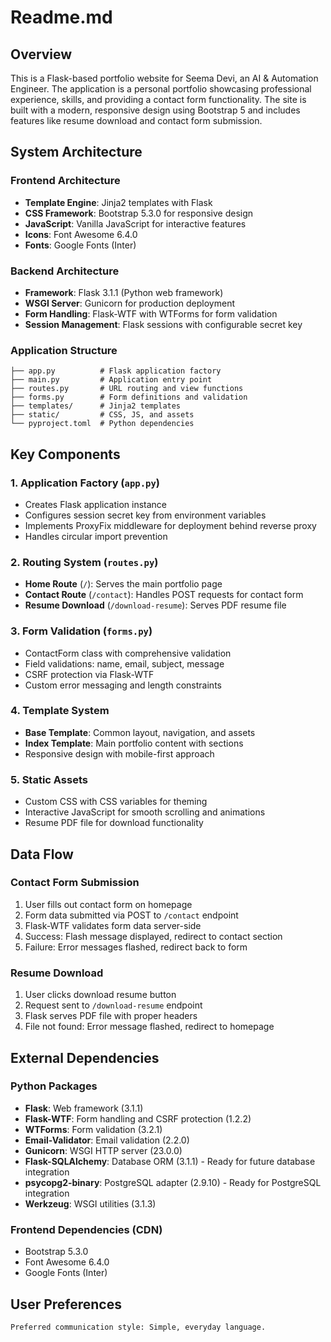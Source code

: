# Readme.md

## Overview

This is a Flask-based portfolio website for Seema Devi, an AI & Automation Engineer. The application is a personal portfolio showcasing professional experience, skills, and providing a contact form functionality. The site is built with a modern, responsive design using Bootstrap 5 and includes features like resume download and contact form submission.

## System Architecture

### Frontend Architecture
- **Template Engine**: Jinja2 templates with Flask
- **CSS Framework**: Bootstrap 5.3.0 for responsive design
- **JavaScript**: Vanilla JavaScript for interactive features
- **Icons**: Font Awesome 6.4.0
- **Fonts**: Google Fonts (Inter)

### Backend Architecture
- **Framework**: Flask 3.1.1 (Python web framework)
- **WSGI Server**: Gunicorn for production deployment
- **Form Handling**: Flask-WTF with WTForms for form validation
- **Session Management**: Flask sessions with configurable secret key

### Application Structure
```
├── app.py          # Flask application factory
├── main.py         # Application entry point
├── routes.py       # URL routing and view functions
├── forms.py        # Form definitions and validation
├── templates/      # Jinja2 templates
├── static/         # CSS, JS, and assets
└── pyproject.toml  # Python dependencies
```

## Key Components

### 1. Application Factory (`app.py`)
- Creates Flask application instance
- Configures session secret key from environment variables
- Implements ProxyFix middleware for deployment behind reverse proxy
- Handles circular import prevention

### 2. Routing System (`routes.py`)
- **Home Route** (`/`): Serves the main portfolio page
- **Contact Route** (`/contact`): Handles POST requests for contact form
- **Resume Download** (`/download-resume`): Serves PDF resume file

### 3. Form Validation (`forms.py`)
- ContactForm class with comprehensive validation
- Field validations: name, email, subject, message
- CSRF protection via Flask-WTF
- Custom error messaging and length constraints

### 4. Template System
- **Base Template**: Common layout, navigation, and assets
- **Index Template**: Main portfolio content with sections
- Responsive design with mobile-first approach

### 5. Static Assets
- Custom CSS with CSS variables for theming
- Interactive JavaScript for smooth scrolling and animations
- Resume PDF file for download functionality

## Data Flow

### Contact Form Submission
1. User fills out contact form on homepage
2. Form data submitted via POST to `/contact` endpoint
3. Flask-WTF validates form data server-side
4. Success: Flash message displayed, redirect to contact section
5. Failure: Error messages flashed, redirect back to form

### Resume Download
1. User clicks download resume button
2. Request sent to `/download-resume` endpoint
3. Flask serves PDF file with proper headers
4. File not found: Error message flashed, redirect to homepage

## External Dependencies

### Python Packages
- **Flask**: Web framework (3.1.1)
- **Flask-WTF**: Form handling and CSRF protection (1.2.2)
- **WTForms**: Form validation (3.2.1)
- **Email-Validator**: Email validation (2.2.0)
- **Gunicorn**: WSGI HTTP server (23.0.0)
- **Flask-SQLAlchemy**: Database ORM (3.1.1) - Ready for future database integration
- **psycopg2-binary**: PostgreSQL adapter (2.9.10) - Ready for PostgreSQL integration
- **Werkzeug**: WSGI utilities (3.1.3)

### Frontend Dependencies (CDN)
- Bootstrap 5.3.0
- Font Awesome 6.4.0
- Google Fonts (Inter)


## User Preferences

```
Preferred communication style: Simple, everyday language.
```
